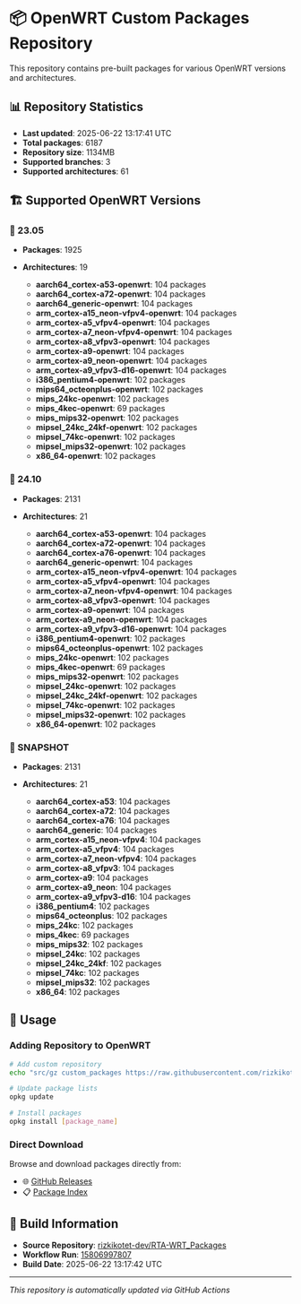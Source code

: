 # 📦 OpenWRT Custom Packages Repository

This repository contains pre-built packages for various OpenWRT versions and architectures.

## 📊 Repository Statistics
- **Last updated**: 2025-06-22 13:17:41 UTC
- **Total packages**: 6187
- **Repository size**: 1134MB
- **Supported branches**: 3
- **Supported architectures**: 61

## 🏗️ Supported OpenWRT Versions

### 🔧 23.05
- **Packages**: 1925
- **Architectures**: 19

  - **aarch64_cortex-a53-openwrt**: 104 packages
  - **aarch64_cortex-a72-openwrt**: 104 packages
  - **aarch64_generic-openwrt**: 104 packages
  - **arm_cortex-a15_neon-vfpv4-openwrt**: 104 packages
  - **arm_cortex-a5_vfpv4-openwrt**: 104 packages
  - **arm_cortex-a7_neon-vfpv4-openwrt**: 104 packages
  - **arm_cortex-a8_vfpv3-openwrt**: 104 packages
  - **arm_cortex-a9-openwrt**: 104 packages
  - **arm_cortex-a9_neon-openwrt**: 104 packages
  - **arm_cortex-a9_vfpv3-d16-openwrt**: 104 packages
  - **i386_pentium4-openwrt**: 102 packages
  - **mips64_octeonplus-openwrt**: 102 packages
  - **mips_24kc-openwrt**: 102 packages
  - **mips_4kec-openwrt**: 69 packages
  - **mips_mips32-openwrt**: 102 packages
  - **mipsel_24kc_24kf-openwrt**: 102 packages
  - **mipsel_74kc-openwrt**: 102 packages
  - **mipsel_mips32-openwrt**: 102 packages
  - **x86_64-openwrt**: 102 packages

### 🔧 24.10
- **Packages**: 2131
- **Architectures**: 21

  - **aarch64_cortex-a53-openwrt**: 104 packages
  - **aarch64_cortex-a72-openwrt**: 104 packages
  - **aarch64_cortex-a76-openwrt**: 104 packages
  - **aarch64_generic-openwrt**: 104 packages
  - **arm_cortex-a15_neon-vfpv4-openwrt**: 104 packages
  - **arm_cortex-a5_vfpv4-openwrt**: 104 packages
  - **arm_cortex-a7_neon-vfpv4-openwrt**: 104 packages
  - **arm_cortex-a8_vfpv3-openwrt**: 104 packages
  - **arm_cortex-a9-openwrt**: 104 packages
  - **arm_cortex-a9_neon-openwrt**: 104 packages
  - **arm_cortex-a9_vfpv3-d16-openwrt**: 104 packages
  - **i386_pentium4-openwrt**: 102 packages
  - **mips64_octeonplus-openwrt**: 102 packages
  - **mips_24kc-openwrt**: 102 packages
  - **mips_4kec-openwrt**: 69 packages
  - **mips_mips32-openwrt**: 102 packages
  - **mipsel_24kc-openwrt**: 102 packages
  - **mipsel_24kc_24kf-openwrt**: 102 packages
  - **mipsel_74kc-openwrt**: 102 packages
  - **mipsel_mips32-openwrt**: 102 packages
  - **x86_64-openwrt**: 102 packages

### 🔧 SNAPSHOT
- **Packages**: 2131
- **Architectures**: 21

  - **aarch64_cortex-a53**: 104 packages
  - **aarch64_cortex-a72**: 104 packages
  - **aarch64_cortex-a76**: 104 packages
  - **aarch64_generic**: 104 packages
  - **arm_cortex-a15_neon-vfpv4**: 104 packages
  - **arm_cortex-a5_vfpv4**: 104 packages
  - **arm_cortex-a7_neon-vfpv4**: 104 packages
  - **arm_cortex-a8_vfpv3**: 104 packages
  - **arm_cortex-a9**: 104 packages
  - **arm_cortex-a9_neon**: 104 packages
  - **arm_cortex-a9_vfpv3-d16**: 104 packages
  - **i386_pentium4**: 102 packages
  - **mips64_octeonplus**: 102 packages
  - **mips_24kc**: 102 packages
  - **mips_4kec**: 69 packages
  - **mips_mips32**: 102 packages
  - **mipsel_24kc**: 102 packages
  - **mipsel_24kc_24kf**: 102 packages
  - **mipsel_74kc**: 102 packages
  - **mipsel_mips32**: 102 packages
  - **x86_64**: 102 packages


## 🚀 Usage

### Adding Repository to OpenWRT

```bash
# Add custom repository
echo "src/gz custom_packages https://raw.githubusercontent.com/rizkikotet-dev/RTA-WRT_Packages/releases/packages/[BRANCH]/[ARCH]" >> /etc/opkg/customfeeds.conf

# Update package lists
opkg update

# Install packages
opkg install [package_name]
```

### Direct Download

Browse and download packages directly from:
- 🌐 [GitHub Releases](https://github.com/rizkikotet-dev/RTA-WRT_Packages/tree/releases/packages)
- 📋 [Package Index](packages/repository.json)

## 🔄 Build Information

- **Source Repository**: [rizkikotet-dev/RTA-WRT_Packages](https://github.com/rizkikotet-dev/RTA-WRT_Packages)
- **Workflow Run**: [15806997807](https://github.com/rizkikotet-dev/RTA-WRT_Packages/actions/runs/15806997807)
- **Build Date**: 2025-06-22 13:17:42 UTC

---

*This repository is automatically updated via GitHub Actions*
